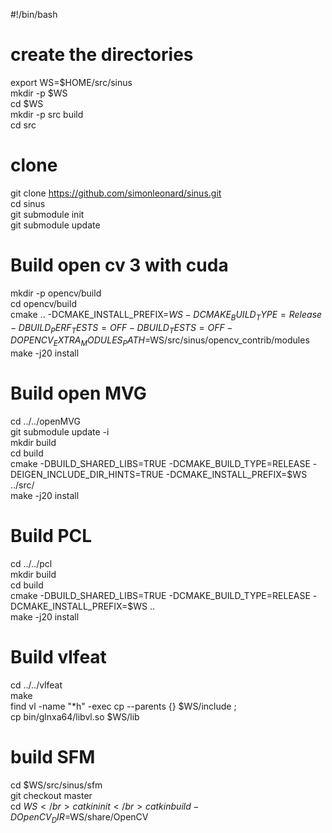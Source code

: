 #!/bin/bash

# create the directories
export WS=$HOME/src/sinus </br>
mkdir -p $WS </br>
cd $WS </br>
mkdir -p src build</br>
cd src</br>

# clone 
git clone https://github.com/simonleonard/sinus.git</br>
cd sinus</br>
git submodule init</br>
git submodule update</br>


# Build open cv 3 with cuda
mkdir -p opencv/build</br>
cd opencv/build</br>
cmake .. -DCMAKE_INSTALL_PREFIX=$WS -DCMAKE_BUILD_TYPE=Release -DBUILD_PERF_TESTS=OFF -DBUILD_TESTS=OFF -DOPENCV_EXTRA_MODULES_PATH=$WS/src/sinus/opencv_contrib/modules</br>
make -j20 install</br>

# Build open MVG
cd ../../openMVG</br>
git submodule update -i</br>
mkdir build</br>
cd build</br>
cmake -DBUILD_SHARED_LIBS=TRUE -DCMAKE_BUILD_TYPE=RELEASE -DEIGEN_INCLUDE_DIR_HINTS=TRUE -DCMAKE_INSTALL_PREFIX=$WS ../src/</br>
make -j20 install</br>

# Build PCL
cd ../../pcl</br>
mkdir build</br>
cd build</br>
cmake -DBUILD_SHARED_LIBS=TRUE -DCMAKE_BUILD_TYPE=RELEASE -DCMAKE_INSTALL_PREFIX=$WS ..</br>
make -j20 install</br>

# Build vlfeat
cd ../../vlfeat</br>
make</br>
find vl -name "*h" -exec cp --parents {} $WS/include \;</br>
cp bin/glnxa64/libvl.so $WS/lib</br>

# build SFM
cd $WS/src/sinus/sfm</br>
git checkout master</br>
cd $WS</br>
catkin init</br>
catkin build -DOpenCV_DIR=$WS/share/OpenCV</br>
